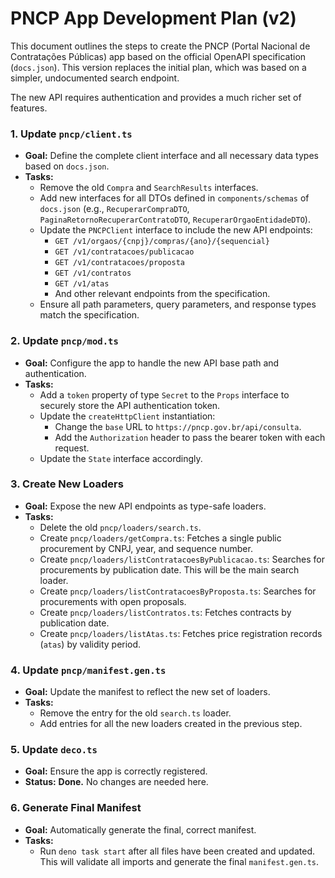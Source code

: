 # PNCP App Development Plan (v2)

This document outlines the steps to create the PNCP (Portal Nacional de Contratações Públicas) app based on the official OpenAPI specification (`docs.json`). This version replaces the initial plan, which was based on a simpler, undocumented search endpoint.

The new API requires authentication and provides a much richer set of features.

### 1. Update `pncp/client.ts`

- **Goal:** Define the complete client interface and all necessary data types based on `docs.json`.
- **Tasks:**
    - Remove the old `Compra` and `SearchResults` interfaces.
    - Add new interfaces for all DTOs defined in `components/schemas` of `docs.json` (e.g., `RecuperarCompraDTO`, `PaginaRetornoRecuperarContratoDTO`, `RecuperarOrgaoEntidadeDTO`).
    - Update the `PNCPClient` interface to include the new API endpoints:
        - `GET /v1/orgaos/{cnpj}/compras/{ano}/{sequencial}`
        - `GET /v1/contratacoes/publicacao`
        - `GET /v1/contratacoes/proposta`
        - `GET /v1/contratos`
        - `GET /v1/atas`
        - And other relevant endpoints from the specification.
    - Ensure all path parameters, query parameters, and response types match the specification.

### 2. Update `pncp/mod.ts`

- **Goal:** Configure the app to handle the new API base path and authentication.
- **Tasks:**
    - Add a `token` property of type `Secret` to the `Props` interface to securely store the API authentication token.
    - Update the `createHttpClient` instantiation:
        - Change the `base` URL to `https://pncp.gov.br/api/consulta`.
        - Add the `Authorization` header to pass the bearer token with each request.
    - Update the `State` interface accordingly.

### 3. Create New Loaders

- **Goal:** Expose the new API endpoints as type-safe loaders.
- **Tasks:**
    - Delete the old `pncp/loaders/search.ts`.
    - Create `pncp/loaders/getCompra.ts`: Fetches a single public procurement by CNPJ, year, and sequence number.
    - Create `pncp/loaders/listContratacoesByPublicacao.ts`: Searches for procurements by publication date. This will be the main search loader.
    - Create `pncp/loaders/listContratacoesByProposta.ts`: Searches for procurements with open proposals.
    - Create `pncp/loaders/listContratos.ts`: Fetches contracts by publication date.
    - Create `pncp/loaders/listAtas.ts`: Fetches price registration records (`atas`) by validity period.

### 4. Update `pncp/manifest.gen.ts`

- **Goal:** Update the manifest to reflect the new set of loaders.
- **Tasks:**
    - Remove the entry for the old `search.ts` loader.
    - Add entries for all the new loaders created in the previous step.

### 5. Update `deco.ts`

- **Goal:** Ensure the app is correctly registered.
- **Status:** **Done.** No changes are needed here.

### 6. Generate Final Manifest

- **Goal:** Automatically generate the final, correct manifest.
- **Tasks:**
    - Run `deno task start` after all files have been created and updated. This will validate all imports and generate the final `manifest.gen.ts`. 